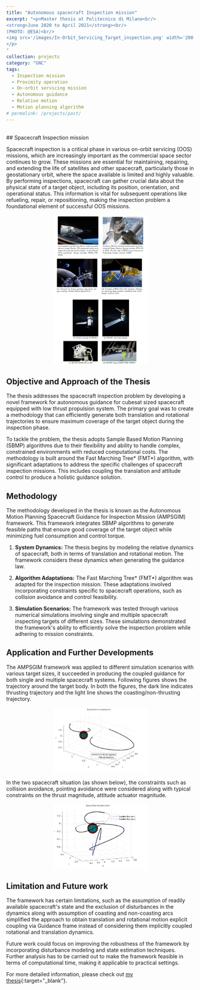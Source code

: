 ```yaml
---
title: "Autonomous spacecraft Inspection mission"
excerpt: "<p>Master thesis at Politecnico di Milano<br/>
<strong>June 2020 to April 2021</strong><br/>
(PHOTO: @ESA)<br/>
<img src='/images/In-Orbit_Servicing_Target_inspection.png' width='200' height='150' alt='In-Orbit Servicing Target Inspection'>
</p>
"
collection: projects
category: "GNC"
tags:
  - Inspection mission
  - Proximity operation
  - On-orbit servicing mission
  - Autonomous guidance
  - Relative motion
  - Motion planning algorithm
# permalink: /projects/past/
---
```

<br/>
## Spacecraft Inspection mission

Spacecraft inspection is a critical phase in various on-orbit servicing (OOS) missions, which are increasingly important as the commercial space sector continues to grow. These missions are essential for maintaining, repairing, and extending the life of satellites and other spacecraft, particularly those in geostationary orbit, where the space available is limited and highly valuable. By performing inspections, spacecraft can gather crucial data about the physical state of a target object, including its position, orientation, and operational status. This information is vital for subsequent operations like refueling, repair, or repositioning, making the inspection problem a foundational element of successful OOS missions.

<div style="text-align: center;">
    <img src="/images/PROXIMITY.png" alt="Proximity Operation Scenarios" style="width:50%; height:auto;">
    <img src="/images/OSS_DEMO.png" alt="On-Orbit Servicing Missions" style="width:50%; height:auto;">
</div>


## Objective and Approach of the Thesis

The thesis addresses the spacecraft inspection problem by developing a novel framework for autonomous guidance for cubesat sized spacecraft equipped with low thrust propulsion system. The primary goal was to create a methodology that can efficiently generate both translation and rotational trajectories to ensure maximum coverage of the target object during the inspection phase.

To tackle the problem, the thesis adopts Sample Based Motion Planning (SBMP) algorithms due to their flexibility and ability to handle complex, constrained environments with reduced computational costs. The methodology is built around the Fast Marching Tree* (FMT*) algorithm, with significant adaptations to address the specific challenges of spacecraft inspection missions. This includes coupling the translation and attitude control to produce a holistic guidance solution.


## Methodology

The methodology developed in the thesis is known as the Autonomous Motion Planning Spacecraft Guidance for Inspection Mission (AMPSGIM) framework. This framework integrates SBMP algorithms to generate feasible paths that ensure good coverage of the target object while minimizing fuel consumption and control torque.

1. **System Dynamics:** The thesis begins by modeling the relative dynamics of spacecraft, both in terms of translation and rotational motion. The framework considers these dynamics when generating the guidance law.

2. **Algorithm Adaptations:** The Fast Marching Tree* (FMT*) algorithm was adapted for the inspection mission. These adaptations involved incorporating constraints specific to spacecraft operations, such as collision avoidance and control feasibility.

3. **Simulation Scenarios:** The framework was tested through various numerical simulations involving single and multiple spacecraft inspecting targets of different sizes. These simulations demonstrated the framework's ability to efficiently solve the inspection problem while adhering to mission constraints.

## Application and Further Developments

The AMPSGIM framework was applied to different simulation scenarios with various target sizes, it succeeded in producing the coupled guidance for both single and multiple spacecraft systems. Following figures shows the trajectory around the target body. In both the figures, the dark line indicates thrusting trajectory and the light line shows the coasting/non-thrusting trajectory.

<div style="text-align: center;">
    <img src="/images/one_sat_case.png" alt="Single Spacecraft inspection trajectory" style="width:50%; height:auto;">
</div>

In the two spacecraft situation (as shown below), the constraints such as collision avoidance, pointing avoidance were considered along with typical constraints on the thrust magnitude, attitude actuator magnitude.

<div style="text-align: center;">
    <img src="/images/two_sate_case.png" alt="Two Spacecraft inspection trajectories" style="width:50%; height:auto;">
</div>

## Limitation and Future work

The framework has certain limitations, such as the assumption of readily available spacecraft's state and the exclusion of disturbances in the dynamics along with assumption of coasting and non-coasting arcs simplified the approach to obtain translation and rotational motion explicit coupling via Guidance frame instead of considering them implicitly coupled rotational and translation dynamics.

Future work could focus on improving the robustness of the framework by incorporating disturbance modeling and state estimation techniques. Further analysis has to be carried out to make the framework feasible in terms of computational time, making it applicable to practical settings.

For more detailed information, please check out [my thesis](https://www.politesi.polimi.it/retrieve/1d539c29-5b5c-4911-ab7c-8f07ce1b2f58/2021_07_Shakthibala.pdf){:target="_blank"}.
